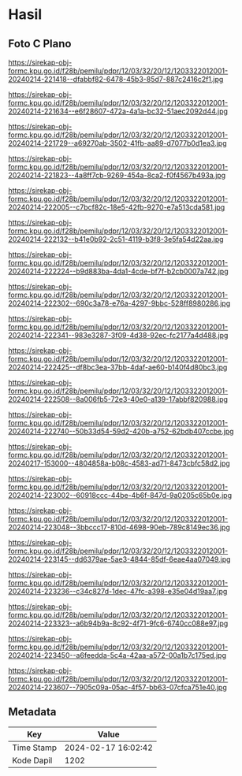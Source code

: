 # Hasil

## Foto C Plano

https://sirekap-obj-formc.kpu.go.id/f28b/pemilu/pdpr/12/03/32/20/12/1203322012001-20240214-221418--dfabbf82-6478-45b3-85d7-887c2416c2f1.jpg

https://sirekap-obj-formc.kpu.go.id/f28b/pemilu/pdpr/12/03/32/20/12/1203322012001-20240214-221634--e6f28607-472a-4a1a-bc32-51aec2092d44.jpg

https://sirekap-obj-formc.kpu.go.id/f28b/pemilu/pdpr/12/03/32/20/12/1203322012001-20240214-221729--a69270ab-3502-41fb-aa89-d7077b0d1ea3.jpg

https://sirekap-obj-formc.kpu.go.id/f28b/pemilu/pdpr/12/03/32/20/12/1203322012001-20240214-221823--4a8ff7cb-9269-454a-8ca2-f0f4567b493a.jpg

https://sirekap-obj-formc.kpu.go.id/f28b/pemilu/pdpr/12/03/32/20/12/1203322012001-20240214-222005--c7bcf82c-18e5-42fb-9270-e7a513cda581.jpg

https://sirekap-obj-formc.kpu.go.id/f28b/pemilu/pdpr/12/03/32/20/12/1203322012001-20240214-222132--b41e0b92-2c51-4119-b3f8-3e5fa54d22aa.jpg

https://sirekap-obj-formc.kpu.go.id/f28b/pemilu/pdpr/12/03/32/20/12/1203322012001-20240214-222224--b9d883ba-4da1-4cde-bf7f-b2cb0007a742.jpg

https://sirekap-obj-formc.kpu.go.id/f28b/pemilu/pdpr/12/03/32/20/12/1203322012001-20240214-222302--690c3a78-e76a-4297-9bbc-528ff8980286.jpg

https://sirekap-obj-formc.kpu.go.id/f28b/pemilu/pdpr/12/03/32/20/12/1203322012001-20240214-222341--983e3287-3f09-4d38-92ec-fc2177a4d488.jpg

https://sirekap-obj-formc.kpu.go.id/f28b/pemilu/pdpr/12/03/32/20/12/1203322012001-20240214-222425--df8bc3ea-37bb-4daf-ae60-b140f4d80bc3.jpg

https://sirekap-obj-formc.kpu.go.id/f28b/pemilu/pdpr/12/03/32/20/12/1203322012001-20240214-222508--8a006fb5-72e3-40e0-a139-17abbf820988.jpg

https://sirekap-obj-formc.kpu.go.id/f28b/pemilu/pdpr/12/03/32/20/12/1203322012001-20240214-222740--50b33d54-59d2-420b-a752-62bdb407ccbe.jpg

https://sirekap-obj-formc.kpu.go.id/f28b/pemilu/pdpr/12/03/32/20/12/1203322012001-20240217-153000--4804858a-b08c-4583-ad71-8473cbfc58d2.jpg

https://sirekap-obj-formc.kpu.go.id/f28b/pemilu/pdpr/12/03/32/20/12/1203322012001-20240214-223002--60918ccc-44be-4b6f-847d-9a0205c65b0e.jpg

https://sirekap-obj-formc.kpu.go.id/f28b/pemilu/pdpr/12/03/32/20/12/1203322012001-20240214-223048--3bbccc17-810d-4698-90eb-789c8149ec36.jpg

https://sirekap-obj-formc.kpu.go.id/f28b/pemilu/pdpr/12/03/32/20/12/1203322012001-20240214-223145--dd6379ae-5ae3-4844-85df-6eae4aa07049.jpg

https://sirekap-obj-formc.kpu.go.id/f28b/pemilu/pdpr/12/03/32/20/12/1203322012001-20240214-223236--c34c827d-1dec-47fc-a398-e35e04d19aa7.jpg

https://sirekap-obj-formc.kpu.go.id/f28b/pemilu/pdpr/12/03/32/20/12/1203322012001-20240214-223323--a6b94b9a-8c92-4f71-9fc6-6740cc088e97.jpg

https://sirekap-obj-formc.kpu.go.id/f28b/pemilu/pdpr/12/03/32/20/12/1203322012001-20240214-223450--a6feedda-5c4a-42aa-a572-00a1b7c175ed.jpg

https://sirekap-obj-formc.kpu.go.id/f28b/pemilu/pdpr/12/03/32/20/12/1203322012001-20240214-223607--7905c09a-05ac-4f57-bb63-07cfca751e40.jpg


## Metadata

| Key        | Value               |
| ---------- | ------------------- |
| Time Stamp | 2024-02-17 16:02:42 |
| Kode Dapil | 1202                |



